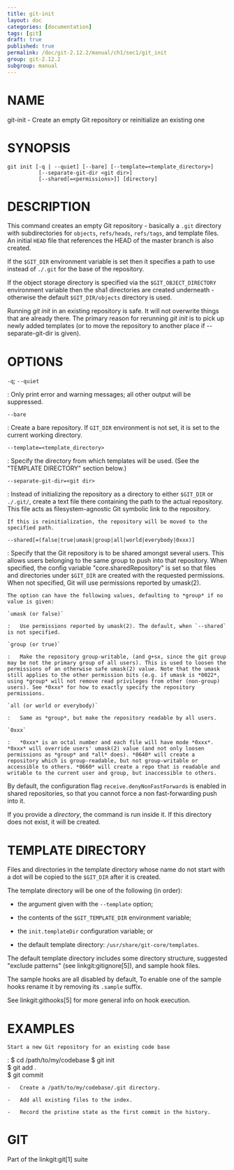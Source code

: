 ```yaml
---
title: git-init
layout: doc
categories: [documentation]
tags: [git]
draft: true
published: true
permalink: /doc/git-2.12.2/manual/ch1/sec1/git_init
group: git-2.12.2
subgroup: manual
---
```


NAME
====

git-init - Create an empty Git repository or reinitialize an existing one

SYNOPSIS
========

    git init [-q | --quiet] [--bare] [--template=<template_directory>]
              [--separate-git-dir <git dir>]
              [--shared[=<permissions>]] [directory]

DESCRIPTION
===========

This command creates an empty Git repository - basically a `.git` directory with subdirectories for `objects`, `refs/heads`, `refs/tags`, and template files. An initial `HEAD` file that references the HEAD of the master branch is also created.

If the `$GIT_DIR` environment variable is set then it specifies a path to use instead of `./.git` for the base of the repository.

If the object storage directory is specified via the `$GIT_OBJECT_DIRECTORY` environment variable then the sha1 directories are created underneath - otherwise the default `$GIT_DIR/objects` directory is used.

Running *git init* in an existing repository is safe. It will not overwrite things that are already there. The primary reason for rerunning *git init* is to pick up newly added templates (or to move the repository to another place if --separate-git-dir is given).

OPTIONS
=======

`-q`; `--quiet`

:   Only print error and warning messages; all other output will be suppressed.

`--bare`

:   Create a bare repository. If `GIT_DIR` environment is not set, it is set to the current working directory.

`--template=<template_directory>`

:   Specify the directory from which templates will be used. (See the "TEMPLATE DIRECTORY" section below.)

`--separate-git-dir=<git dir>`

:   Instead of initializing the repository as a directory to either `$GIT_DIR` or `./.git/`, create a text file there containing the path to the actual repository. This file acts as filesystem-agnostic Git symbolic link to the repository.

    If this is reinitialization, the repository will be moved to the specified path.

`--shared[=(false|true|umask|group|all|world|everybody|0xxx)]`

:   Specify that the Git repository is to be shared amongst several users. This allows users belonging to the same group to push into that repository. When specified, the config variable "core.sharedRepository" is set so that files and directories under `$GIT_DIR` are created with the requested permissions. When not specified, Git will use permissions reported by umask(2).

    The option can have the following values, defaulting to *group* if no value is given:

    `umask (or false)`

    :   Use permissions reported by umask(2). The default, when `--shared` is not specified.

    `group (or true)`

    :   Make the repository group-writable, (and g+sx, since the git group may be not the primary group of all users). This is used to loosen the permissions of an otherwise safe umask(2) value. Note that the umask still applies to the other permission bits (e.g. if umask is *0022*, using *group* will not remove read privileges from other (non-group) users). See *0xxx* for how to exactly specify the repository permissions.

    `all (or world or everybody)`

    :   Same as *group*, but make the repository readable by all users.

    `0xxx`

    :   *0xxx* is an octal number and each file will have mode *0xxx*. *0xxx* will override users' umask(2) value (and not only loosen permissions as *group* and *all* does). *0640* will create a repository which is group-readable, but not group-writable or accessible to others. *0660* will create a repo that is readable and writable to the current user and group, but inaccessible to others.

By default, the configuration flag `receive.denyNonFastForwards` is enabled in shared repositories, so that you cannot force a non fast-forwarding push into it.

If you provide a *directory*, the command is run inside it. If this directory does not exist, it will be created.

TEMPLATE DIRECTORY
==================

Files and directories in the template directory whose name do not start with a dot will be copied to the `$GIT_DIR` after it is created.

The template directory will be one of the following (in order):

-   the argument given with the `--template` option;

-   the contents of the `$GIT_TEMPLATE_DIR` environment variable;

-   the `init.templateDir` configuration variable; or

-   the default template directory: `/usr/share/git-core/templates`.

The default template directory includes some directory structure, suggested "exclude patterns" (see linkgit:gitignore\[5\]), and sample hook files.

The sample hooks are all disabled by default, To enable one of the sample hooks rename it by removing its `.sample` suffix.

See linkgit:githooks\[5\] for more general info on hook execution.

EXAMPLES
========

`Start a new Git repository for an existing code base`

:   $ cd /path/to/my/codebase
        $ git init      
        $ git add .     
        $ git commit    

    -   Create a /path/to/my/codebase/.git directory.

    -   Add all existing files to the index.

    -   Record the pristine state as the first commit in the history.

GIT
===

Part of the linkgit:git\[1\] suite
